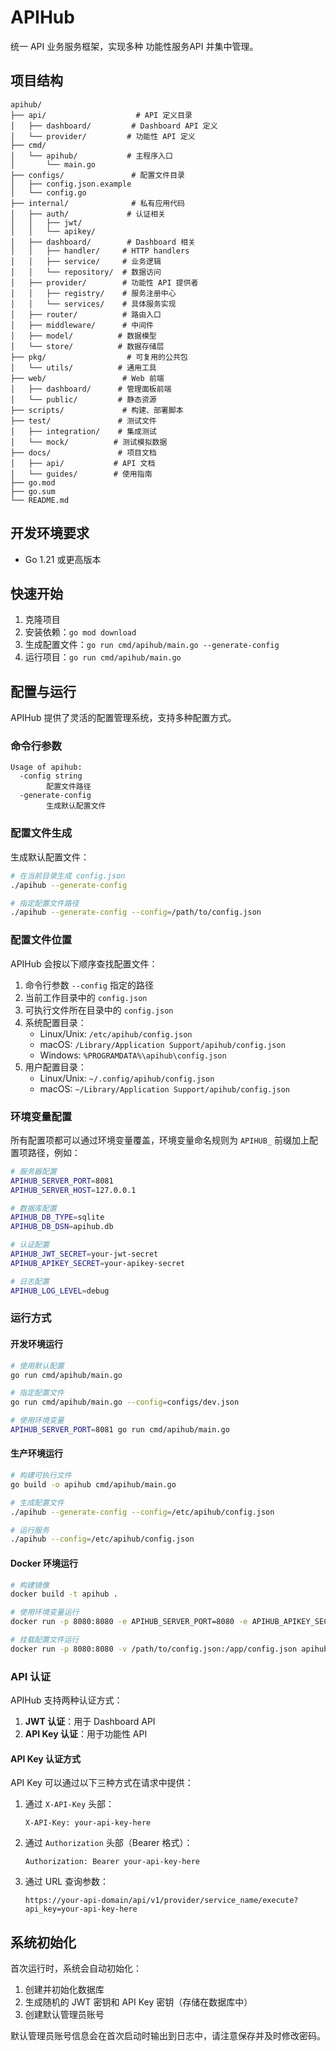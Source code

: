# APIHub

统一 API 业务服务框架，实现多种 功能性服务API 并集中管理。

## 项目结构

```
apihub/
├── api/                    # API 定义目录
│   ├── dashboard/         # Dashboard API 定义
│   └── provider/         # 功能性 API 定义
├── cmd/                    
│   └── apihub/           # 主程序入口
│       └── main.go
├── configs/               # 配置文件目录
│   ├── config.json.example
│   └── config.go
├── internal/              # 私有应用代码
│   ├── auth/             # 认证相关
│   │   ├── jwt/
│   │   └── apikey/
│   ├── dashboard/        # Dashboard 相关
│   │   ├── handler/     # HTTP handlers
│   │   ├── service/     # 业务逻辑
│   │   └── repository/  # 数据访问
│   ├── provider/        # 功能性 API 提供者
│   │   ├── registry/    # 服务注册中心
│   │   └── services/    # 具体服务实现
│   ├── router/          # 路由入口
│   ├── middleware/      # 中间件
│   ├── model/          # 数据模型
│   └── store/          # 数据存储层
├── pkg/                  # 可复用的公共包
│   └── utils/          # 通用工具
├── web/                 # Web 前端
│   ├── dashboard/      # 管理面板前端
│   └── public/         # 静态资源
├── scripts/             # 构建、部署脚本
├── test/               # 测试文件
│   ├── integration/    # 集成测试
│   └── mock/          # 测试模拟数据
├── docs/               # 项目文档
│   ├── api/           # API 文档
│   └── guides/        # 使用指南
├── go.mod
├── go.sum
└── README.md
```

## 开发环境要求

- Go 1.21 或更高版本

## 快速开始

1. 克隆项目
2. 安装依赖：`go mod download`
3. 生成配置文件：`go run cmd/apihub/main.go --generate-config`
4. 运行项目：`go run cmd/apihub/main.go`

## 配置与运行

APIHub 提供了灵活的配置管理系统，支持多种配置方式。

### 命令行参数

```
Usage of apihub:
  -config string
        配置文件路径
  -generate-config
        生成默认配置文件
```

### 配置文件生成

生成默认配置文件：

```bash
# 在当前目录生成 config.json
./apihub --generate-config

# 指定配置文件路径
./apihub --generate-config --config=/path/to/config.json
```

### 配置文件位置

APIHub 会按以下顺序查找配置文件：

1. 命令行参数 `--config` 指定的路径
2. 当前工作目录中的 `config.json`
3. 可执行文件所在目录中的 `config.json`
4. 系统配置目录：
   - Linux/Unix: `/etc/apihub/config.json`
   - macOS: `/Library/Application Support/apihub/config.json`
   - Windows: `%PROGRAMDATA%\apihub\config.json`
5. 用户配置目录：
   - Linux/Unix: `~/.config/apihub/config.json`
   - macOS: `~/Library/Application Support/apihub/config.json`

### 环境变量配置

所有配置项都可以通过环境变量覆盖，环境变量命名规则为 `APIHUB_` 前缀加上配置项路径，例如：

```bash
# 服务器配置
APIHUB_SERVER_PORT=8081
APIHUB_SERVER_HOST=127.0.0.1

# 数据库配置
APIHUB_DB_TYPE=sqlite
APIHUB_DB_DSN=apihub.db

# 认证配置
APIHUB_JWT_SECRET=your-jwt-secret
APIHUB_APIKEY_SECRET=your-apikey-secret

# 日志配置
APIHUB_LOG_LEVEL=debug
```

### 运行方式

#### 开发环境运行

```bash
# 使用默认配置
go run cmd/apihub/main.go

# 指定配置文件
go run cmd/apihub/main.go --config=configs/dev.json

# 使用环境变量
APIHUB_SERVER_PORT=8081 go run cmd/apihub/main.go
```

#### 生产环境运行

```bash
# 构建可执行文件
go build -o apihub cmd/apihub/main.go

# 生成配置文件
./apihub --generate-config --config=/etc/apihub/config.json

# 运行服务
./apihub --config=/etc/apihub/config.json
```

#### Docker 环境运行

```bash
# 构建镜像
docker build -t apihub .

# 使用环境变量运行
docker run -p 8080:8080 -e APIHUB_SERVER_PORT=8080 -e APIHUB_APIKEY_SECRET=your-secret apihub

# 挂载配置文件运行
docker run -p 8080:8080 -v /path/to/config.json:/app/config.json apihub
```

### API 认证

APIHub 支持两种认证方式：

1. **JWT 认证**：用于 Dashboard API
2. **API Key 认证**：用于功能性 API

#### API Key 认证方式

API Key 可以通过以下三种方式在请求中提供：

1. 通过 `X-API-Key` 头部：
   ```
   X-API-Key: your-api-key-here
   ```

2. 通过 `Authorization` 头部（Bearer 格式）：
   ```
   Authorization: Bearer your-api-key-here
   ```

3. 通过 URL 查询参数：
   ```
   https://your-api-domain/api/v1/provider/service_name/execute?api_key=your-api-key-here
   ```

## 系统初始化

首次运行时，系统会自动初始化：

1. 创建并初始化数据库
2. 生成随机的 JWT 密钥和 API Key 密钥（存储在数据库中）
3. 创建默认管理员账号

默认管理员账号信息会在首次启动时输出到日志中，请注意保存并及时修改密码。 